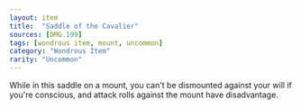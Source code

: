 ```yaml
---
layout: item
title:  "Saddle of the Cavalier"
sources: [DMG.199]
tags: [wondrous item, mount, uncommon]
category: "Wondrous Item"
rarity: "Uncommon"
---
```


While in this saddle on a mount, you can't be dismounted against your will if you're conscious, and attack rolls against the mount have disadvantage.